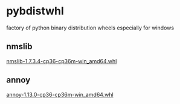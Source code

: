 # pybdistwhl
factory of python binary distribution wheels especially for windows

## nmslib
[nmslib-1.7.3.4-cp36-cp36m-win_amd64.whl](./nmslib/nmslib-1.7.3.4-cp36-cp36m-win_amd64.whl) 

## annoy
[annoy-1.13.0-cp36-cp36m-win_amd64.whl](./raw/master/annoy/annoy-1.13.0-cp36-cp36m-win_amd64.whl) 



